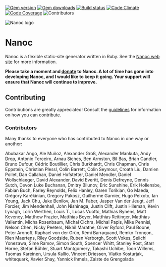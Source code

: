 [![Gem version](https://img.shields.io/gem/v/nanoc.svg)](http://rubygems.org/gems/nanoc)
[![Gem downloads](https://img.shields.io/gem/dt/nanoc.svg)](http://rubygems.org/gems/nanoc)
[![Build status](https://img.shields.io/travis/nanoc/nanoc.svg)](https://travis-ci.org/nanoc/nanoc)
[![Code Climate](https://img.shields.io/codeclimate/maintainability/nanoc/nanoc.svg)](https://codeclimate.com/github/nanoc/nanoc)
[![Code Coverage](https://img.shields.io/codecov/c/github/nanoc/nanoc.svg)](https://codecov.io/gh/nanoc/nanoc)
![Contributors](https://img.shields.io/github/contributors/nanoc/nanoc.svg)

![Nanoc logo](https://avatars1.githubusercontent.com/u/3260163?s=140)

# Nanoc

Nanoc is a flexible static-site generator written in Ruby. See the [Nanoc web site](http://nanoc.ws) for more information.

**Please take a moment and [donate](https://donorbox.org/nanoc) to Nanoc. A lot of time has gone into developing Nanoc, and I would like to keep it going. Your support will ensure that Nanoc will continue to improve.**

## Contributing

Contributions are greatly appreciated! Consult the [guidelines](https://nanoc.ws/contributing/) for information on how you can contribute.

### Contributors

Many thanks to everyone who has contributed to Nanoc in one way or another:

Abubakar Ango, Ale Muñoz, Alexander Groß, Alexander Mankuta, Andy Drop, Antonio Terceiro, Arnau Siches, Ben Armston, Bil Bas, Brian Candler, Bruno Dufour, Cédric Boutillier, Chris Burkhardt, Chris Chapman, Chris Eppstein, Christian Plessl, Colin Barrett, Colin Seymour, Croath Liu, Damien Pollet, Dan Callahan, Daniel Hofstetter, Daniel Mendler, Daniel Wollschlaeger, David Alexander, David Everitt, Denis Defreyne, Dennis Sutch, Devon Luke Buchanan, Dmitry Bilunov, Eric Sunshine, Erik Hollensbe, Fabian Buch, Farley Reynolds, Felix Hanley, Garen Torikian, Go Maeda, Grégory Karékinian, Gregory Pakosz, Guilherme Garnier, Hugo Peixoto, Ian Young, Jack Chu, Jake Benilov, Jan M. Faber, Jasper Van der Jeugt, Jeff Forcier, Jim Mendenhall, John Nishinaga, Justin Clift, Justin Hileman, Kevin Lynagh, Lorin Werthen, Louis T., Lucas Vuotto, Mathias Bynens, Matt Keveney, Matthew Frazier, Matthias Beyer, Matthias Reitinger, Matthias Vallentin, Micha Rosenbaum, Michal Cichra, Michal Papis, Mike Pennisi, Nelson Chen, Nicky Peeters, Nikhil Marathe, Oliver Byford, Paul Boone, Peter Aronoff, Raphael von der Grün, Rémi Barraquand, Remko Tronçon, Rien Maertens, Riley Goodside, Ruben Verborgh, Scott Vokes, Seiichi Yonezawa, Šime Ramov, Simon South, Spencer Whitt, Stanley Rost, Starr Horne, Stefan Bühler, Stuart Montgomery, Takashi Uchibe, Toon Willems, Tuomas Kareinen, Ursula Kallio, Vincent Driessen, Vlatko Kosturjak, whitequark, Xavier Shay, Yannick Ihmels, Zaiste de Grengolada
